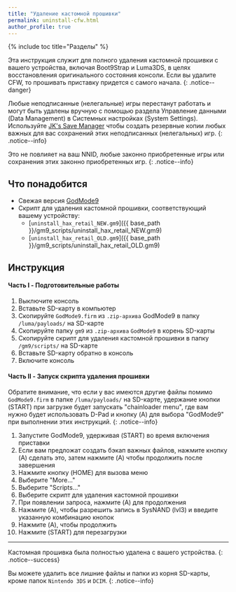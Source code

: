 ```yaml
---
title: "Удаление кастомной прошивки"
permalink: uninstall-cfw.html
author_profile: true
---
```

{% include toc title="Разделы" %}

Эта инструкция служит для полного удаления кастомной прошивки с вашего устройства, включая Boot9Strap и Luma3DS, в целях восстановления оригинального состояния консоли. Если вы удалите CFW, то прошивать приставку придется с самого начала.
{: .notice--danger}

Любые неподписанные (нелегальные) игры перестанут работать и могут быть удалены вручную с помощью раздела Управление данными (Data Management) в Системных настройках (System Settings). Используйте [JK's Save Manager](https://github.com/J-D-K/JKSM/releases/latest) чтобы создать резервные копии любых важных для вас сохранений этих неподписанных (нелегальных) игр.
{: .notice--info}

Это не повлияет на ваш NNID, любые законно приобретенные игры или сохранения этих законно приобретенных игр.
{: .notice--info}

## Что понадобится
<a name="what_need" />

* Свежая версия [GodMode9](https://github.com/d0k3/GodMode9/releases/latest)
* Скрипт для удаления кастомной прошивки, соответствующий вашему устройству:
  + [`uninstall_hax_retail_NEW.gm9`]({{ base_path }}/gm9_scripts/uninstall_hax_retail_NEW.gm9)
  + [`uninstall_hax_retail_OLD.gm9`]({{ base_path }}/gm9_scripts/uninstall_hax_retail_OLD.gm9)

## Инструкция
<a name="instructions" />

#### Часть I - Подготовительные работы
<a name="part1" />

1. Выключите консоль
1. Вставьте SD-карту в компьютер
1. Скопируйте `GodMode9.firm` из `.zip-архива` GodMode9 в папку `/luma/payloads/` на SD-карте
1. Скопируйте папку `gm9` из `.zip-архива` `GodMode9` в корень SD-карты
1. Скопируйте скрипт для удаления кастомной прошивки в папку `/gm9/scripts/` на SD-карте
1. Вставьте SD-карту обратно в консоль
1. Включите консоль

#### Часть II - Запуск скрипта удаления прошивки
<a name="part2" />

Обратите внимание, что если у вас имеются другие файлы помимо `GodMode9.firm` в папке `/luma/payloads/` на SD-карте, удержание кнопки (START) при загрузке будет запускать "chainloader menu", где вам нужно будет использовать D-Pad и кнопку (A) для выбора "GodMode9" при выполнении этих инструкций.
{: .notice--info}

1. Запустите GodMode9, удерживая (START) во время включения приставки
1. Если вам предложат создать бэкап важных файлов, нажмите кнопку (A) сделать это, затем нажмите (A) чтобы продолжить после завершения
1. Нажмите кнопку (HOME) для вызова меню
1. Выберите "More..."
1. Выберите "Scripts..."
1. Выберите скрипт для удаления кастомной прошивки
1. При появлении запроса, нажмите (A) для продолжения
1. Нажмите (A), чтобы разрешить запись в SysNAND (lvl3) и введите указанную комбинацию кнопок
1. Нажмите (A), чтобы продолжить
1. Нажмите (START) для перезагрузки

___

Кастомная прошивка была полностью удалена с вашего устройства.
{: .notice--success}

Вы можете удалить все лишние файлы и папки из корня SD-карты, кроме папок `Nintendo 3DS` и `DCIM`.
{: .notice--info}